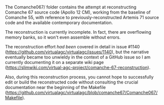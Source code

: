 The Comanche067/ folder contains the attempt at reconstructing Comanche 67 source code (Apollo 12 CM), working from the baseline of Comanche 55, with reference to previously-reconstructed Artemis 71 source code and the available contemporary documentation.

The reconstruction is currently incomplete. In fact, there are overflowing memory banks, so it won't even assemble without errors.

The reconstruction effort *had been* covered in detail in issue #1140 (https://github.com/virtualagc/virtualagc/issues/1140), but the narrative eventually became too unwieldy in the context of a GitHub issue so I am currently documenting it on a separate wiki page (https://slimwiki.com/virtual-agc-project/comanche-67-reconstruction).  

Also, during this reconstruction process, you cannot hope to successfully edit or build the reconstructed code without consulting the crucial documentation near the beginning of the Makefile (https://github.com/virtualagc/virtualagc/blob/comanche67/Comanche067/Makefile).

